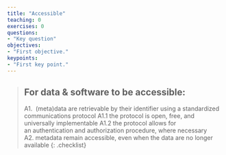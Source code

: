 ```yaml
---
title: "Accessible"
teaching: 0
exercises: 0
questions:
- "Key question"
objectives:
- "First objective."
keypoints:
- "First key point."
---
```



> ## For data & software to be accessible:
> A1.  (meta)data are retrievable by their identifier using a standardized communications protocol
>     A1.1 the protocol is open, free, and universally implementable
>     A1.2 the protocol allows for an authentication and authorization procedure, where necessary
> A2. metadata remain accessible, even when the data are no longer available
{: .checklist}
